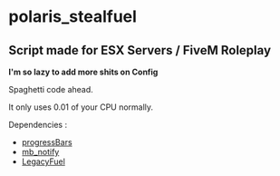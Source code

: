 # polaris_stealfuel
Script made for ESX Servers / FiveM Roleplay
-
__I'm so lazy to add more shits on Config__


Spaghetti code ahead.

It only uses 0.01 of your CPU normally.

Dependencies : 
- [progressBars](https://forum.cfx.re/t/release-progress-bars-1-0-standalone/)
- [mb_notify](https://github.com/jetpnix/mb_notify)
- [LegacyFuel](https://github.com/InZidiuZ/LegacyFuel)
